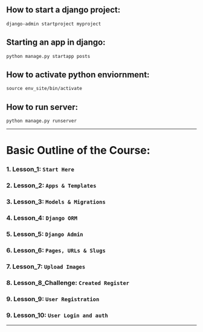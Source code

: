 
## How to start a django project:

```
django-admin startproject myproject
```

## Starting an app in django:
```
python manage.py startapp posts
```

## How to activate python enviornment:
```
source env_site/bin/activate  
```

## How to run server:
```
python manage.py runserver
```
---
# Basic Outline of the Course:

### 1. Lesson_1: `Start Here`
### 2. Lesson_2: `Apps & Templates`
### 3. Lesson_3: `Models & Migrations`
### 4. Lesson_4: `Django ORM`
### 5. Lesson_5: `Django Admin`
### 6. Lesson_6: `Pages, URLs & Slugs`
### 7. Lesson_7: `Upload Images`
### 8. Lesson_8_Challenge: `Created Register`
### 9. Lesson_9: `User Registration`
### 9. Lesson_10: `User Login and auth`
---
